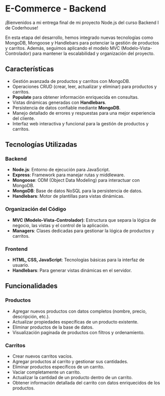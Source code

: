 # E-Commerce - Backend

¡Bienvenidos a mi entrega final de mi proyecto Node.js del curso Backend I de Coderhouse!

En esta etapa del desarrollo, hemos integrado nuevas tecnologías como MongoDB, Mongoose y Handlebars para potenciar la gestión de productos y carritos. Además, seguimos aplicando el modelo MVC (Modelo-Vista-Controlador) para mantener la escalabilidad y organización del proyecto.

## Características

- Gestión avanzada de productos y carritos con MongoDB.
- Operaciones CRUD (crear, leer, actualizar y eliminar) para productos y carritos.
- **Populate** para obtener información enriquecida en consultas.
- Vistas dinámicas generadas con **Handlebars**.
- Persistencia de datos confiable mediante **MongoDB**.
- Manejo detallado de errores y respuestas para una mejor experiencia del cliente.
- Interfaz web interactiva y funcional para la gestión de productos y carritos.

## Tecnologías Utilizadas

### Backend
- **Node.js**: Entorno de ejecución para JavaScript.
- **Express**: Framework para manejar rutas y middleware.
- **Mongoose**: ODM (Object Data Modeling) para interactuar con MongoDB.
- **MongoDB**: Base de datos NoSQL para la persistencia de datos.
- **Handlebars**: Motor de plantillas para vistas dinámicas.

### Organización del Código
- **MVC (Modelo-Vista-Controlador)**: Estructura que separa la lógica de negocio, las vistas y el control de la aplicación.
- **Managers**: Clases dedicadas para gestionar la lógica de productos y carritos.

### Frontend
- **HTML, CSS, JavaScript**: Tecnologías básicas para la interfaz de usuario.
- **Handlebars**: Para generar vistas dinámicas en el servidor.

## Funcionalidades

### Productos
- Agregar nuevos productos con datos completos (nombre, precio, descripción, etc.).
- Actualizar propiedades específicas de un producto existente.
- Eliminar productos de la base de datos.
- Visualización paginada de productos con filtros y ordenamiento.

### Carritos
- Crear nuevos carritos vacíos.
- Agregar productos al carrito y gestionar sus cantidades.
- Eliminar productos específicos de un carrito.
- Vaciar completamente un carrito.
- Actualizar la cantidad de un producto dentro de un carrito.
- Obtener información detallada del carrito con datos enriquecidos de los productos.